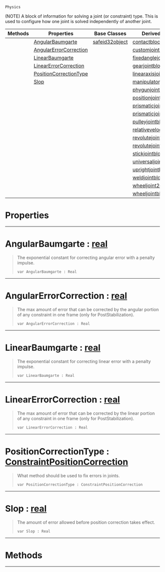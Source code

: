  `Physics`

(NOTE) A block of information for solving a joint (or constraint) type. This is used to configure how one joint is solved independently of another joint.

|Methods|Properties|Base Classes|Derived Classes|
|---|---|---|---|
| |[ AngularBaumgarte](https://github.com/ZilchEngine/ZilchDocs/blob/master/code_reference/class_reference/constraintconfigblock.markdown#angularbaumgarte-zilch-en)|[safeid32object](https://github.com/ZilchEngine/ZilchDocs/blob/master/code_reference/class_reference/safeid32object.markdown)|[contactblock](https://github.com/ZilchEngine/ZilchDocs/blob/master/code_reference/class_reference/contactblock.markdown)|
| |[ AngularErrorCorrection](https://github.com/ZilchEngine/ZilchDocs/blob/master/code_reference/class_reference/constraintconfigblock.markdown#angularerrorcorrection-z)| |[customjointblock](https://github.com/ZilchEngine/ZilchDocs/blob/master/code_reference/class_reference/customjointblock.markdown)|
| |[ LinearBaumgarte](https://github.com/ZilchEngine/ZilchDocs/blob/master/code_reference/class_reference/constraintconfigblock.markdown#linearbaumgarte-zilch-eng)| |[fixedanglejointblock](https://github.com/ZilchEngine/ZilchDocs/blob/master/code_reference/class_reference/fixedanglejointblock.markdown)|
| |[ LinearErrorCorrection](https://github.com/ZilchEngine/ZilchDocs/blob/master/code_reference/class_reference/constraintconfigblock.markdown#linearerrorcorrection-ze)| |[gearjointblock](https://github.com/ZilchEngine/ZilchDocs/blob/master/code_reference/class_reference/gearjointblock.markdown)|
| |[ PositionCorrectionType](https://github.com/ZilchEngine/ZilchDocs/blob/master/code_reference/class_reference/constraintconfigblock.markdown#positioncorrectiontype-z)| |[linearaxisjointblock](https://github.com/ZilchEngine/ZilchDocs/blob/master/code_reference/class_reference/linearaxisjointblock.markdown)|
| |[ Slop](https://github.com/ZilchEngine/ZilchDocs/blob/master/code_reference/class_reference/constraintconfigblock.markdown#slop-zilch-engine-documen)| |[manipulatorjointblock](https://github.com/ZilchEngine/ZilchDocs/blob/master/code_reference/class_reference/manipulatorjointblock.markdown)|
| | | |[phygunjointblock](https://github.com/ZilchEngine/ZilchDocs/blob/master/code_reference/class_reference/phygunjointblock.markdown)|
| | | |[positionjointblock](https://github.com/ZilchEngine/ZilchDocs/blob/master/code_reference/class_reference/positionjointblock.markdown)|
| | | |[prismaticjoint2dblock](https://github.com/ZilchEngine/ZilchDocs/blob/master/code_reference/class_reference/prismaticjoint2dblock.markdown)|
| | | |[prismaticjointblock](https://github.com/ZilchEngine/ZilchDocs/blob/master/code_reference/class_reference/prismaticjointblock.markdown)|
| | | |[pulleyjointblock](https://github.com/ZilchEngine/ZilchDocs/blob/master/code_reference/class_reference/pulleyjointblock.markdown)|
| | | |[relativevelocityjointblock](https://github.com/ZilchEngine/ZilchDocs/blob/master/code_reference/class_reference/relativevelocityjointblock.markdown)|
| | | |[revolutejoint2dblock](https://github.com/ZilchEngine/ZilchDocs/blob/master/code_reference/class_reference/revolutejoint2dblock.markdown)|
| | | |[revolutejointblock](https://github.com/ZilchEngine/ZilchDocs/blob/master/code_reference/class_reference/revolutejointblock.markdown)|
| | | |[stickjointblock](https://github.com/ZilchEngine/ZilchDocs/blob/master/code_reference/class_reference/stickjointblock.markdown)|
| | | |[universaljointblock](https://github.com/ZilchEngine/ZilchDocs/blob/master/code_reference/class_reference/universaljointblock.markdown)|
| | | |[uprightjointblock](https://github.com/ZilchEngine/ZilchDocs/blob/master/code_reference/class_reference/uprightjointblock.markdown)|
| | | |[weldjointblock](https://github.com/ZilchEngine/ZilchDocs/blob/master/code_reference/class_reference/weldjointblock.markdown)|
| | | |[wheeljoint2dblock](https://github.com/ZilchEngine/ZilchDocs/blob/master/code_reference/class_reference/wheeljoint2dblock.markdown)|
| | | |[wheeljointblock](https://github.com/ZilchEngine/ZilchDocs/blob/master/code_reference/class_reference/wheeljointblock.markdown)|


 #  Properties


---  
 #  AngularBaumgarte : [real](https://github.com/ZilchEngine/ZilchDocs/blob/master/code_reference/nada_base_types/real.markdown)

> The exponential constant for correcting angular error with a penalty impulse.
> ``` lang=cpp, name=Nada
> var AngularBaumgarte : Real


---  
 #  AngularErrorCorrection : [real](https://github.com/ZilchEngine/ZilchDocs/blob/master/code_reference/nada_base_types/real.markdown)

> The max amount of error that can be corrected by the angular portion of any constraint in one frame (only for PostStabilization).
> ``` lang=cpp, name=Nada
> var AngularErrorCorrection : Real


---  
 #  LinearBaumgarte : [real](https://github.com/ZilchEngine/ZilchDocs/blob/master/code_reference/nada_base_types/real.markdown)

> The exponential constant for correcting linear error with a penalty impulse.
> ``` lang=cpp, name=Nada
> var LinearBaumgarte : Real


---  
 #  LinearErrorCorrection : [real](https://github.com/ZilchEngine/ZilchDocs/blob/master/code_reference/nada_base_types/real.markdown)

> The max amount of error that can be corrected by the linear portion of any constraint in one frame (only for PostStabilization).
> ``` lang=cpp, name=Nada
> var LinearErrorCorrection : Real


---  
 #  PositionCorrectionType : [ConstraintPositionCorrection](https://github.com/ZilchEngine/ZilchDocs/blob/master/code_reference/enum_reference.markdown#constraintpositioncorrection)

> What method should be used to fix errors in joints.
> ``` lang=cpp, name=Nada
> var PositionCorrectionType : ConstraintPositionCorrection


---  
 #  Slop : [real](https://github.com/ZilchEngine/ZilchDocs/blob/master/code_reference/nada_base_types/real.markdown)

> The amount of error allowed before position correction takes effect.
> ``` lang=cpp, name=Nada
> var Slop : Real


---  
 #  Methods


---  
 

 